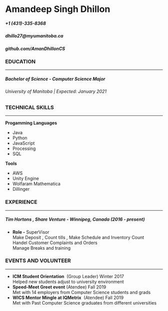 # **Amandeep Singh Dhillon**
##### +1 (431)-335-8368
#####  __dhillo27@myumanitoba.ca__
##### __github.com/AmanDhillonCS__

### **EDUCATION** 
____
##### **Bachelor of Science - Computer Science Major**
###### University of Manitoba | Expected: January 2021

### **TECHNICAL SKILLS**
____
__Progamming Languages__ 
* Java     
* Python     
* JavaScript 
* Processing  
* SQL  
 
__Tools__
* AWS
* Unity Engine
* Wolfaram Mathematica
* Dillinger
### **EXPERIENCE**
____
##### __Tim Hortons , Share Venture - Winnipeg, Canada (2016 - present)__
- __Role -__ SuperVisor   
Make Deposit , Count tills , Make Schedule and Inventory Count  
Handel Customer Complaints and Orders  
Manage Breaks  and training

### **EVENTS AND VOLUNTEER**
____
- __ICM Student Orientation__ &nbsp;(Group Leader) Winter 2017  
Helped new students adjust to university environment 
- __Speed-Meet Greet event__ (Atendee) Fall 2019  
Met with 14 employers from Computer Science students and grads
- __WICS Mentor Mingle at IQMetrix__ &nbsp;(Atendee) Fall 2019  
Met with Past Computer Science graduates from different universities 
  








